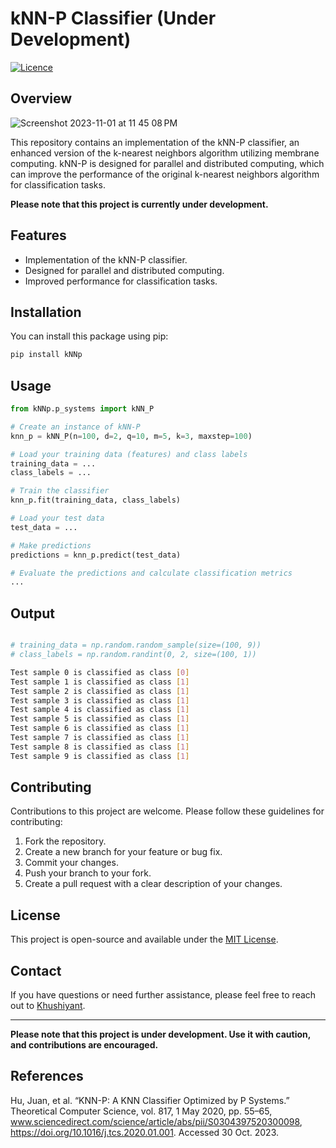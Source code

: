 


# kNN-P Classifier (Under Development)

[![Licence](https://img.shields.io/github/license/Ileriayo/markdown-badges?style=for-the-badge)](./LICENSE)


## Overview

![Screenshot 2023-11-01 at 11 45 08 PM](https://github.com/Khushiyant/knnp/assets/69671407/fdf509df-7a65-41c6-885a-5032d04f7bbb)

This repository contains an implementation of the kNN-P classifier, an enhanced version of the k-nearest neighbors algorithm utilizing membrane computing. kNN-P is designed for parallel and distributed computing, which can improve the performance of the original k-nearest neighbors algorithm for classification tasks.

**Please note that this project is currently under development.**

## Features

- Implementation of the kNN-P classifier.
- Designed for parallel and distributed computing.
- Improved performance for classification tasks.

## Installation

You can install this package using pip:

```bash
pip install kNNp
```

## Usage

```python
from kNNp.p_systems import kNN_P

# Create an instance of kNN-P
knn_p = kNN_P(n=100, d=2, q=10, m=5, k=3, maxstep=100)

# Load your training data (features) and class labels
training_data = ...
class_labels = ...

# Train the classifier
knn_p.fit(training_data, class_labels)

# Load your test data
test_data = ...

# Make predictions
predictions = knn_p.predict(test_data)

# Evaluate the predictions and calculate classification metrics
...
```

## Output
```bash

# training_data = np.random.random_sample(size=(100, 9))
# class_labels = np.random.randint(0, 2, size=(100, 1))

Test sample 0 is classified as class [0]
Test sample 1 is classified as class [1]
Test sample 2 is classified as class [1]
Test sample 3 is classified as class [1]
Test sample 4 is classified as class [1]
Test sample 5 is classified as class [1]
Test sample 6 is classified as class [1]
Test sample 7 is classified as class [1]
Test sample 8 is classified as class [1]
Test sample 9 is classified as class [1]
```

## Contributing

Contributions to this project are welcome. Please follow these guidelines for contributing:

1. Fork the repository.
2. Create a new branch for your feature or bug fix.
3. Commit your changes.
4. Push your branch to your fork.
5. Create a pull request with a clear description of your changes.

## License

This project is open-source and available under the [MIT License](https://opensource.org/licenses/MIT).

## Contact

If you have questions or need further assistance, please feel free to reach out to [Khushiyant](mailto:khushiyant2002@gmail.com).

---

**Please note that this project is under development. Use it with caution, and contributions are encouraged.**

## References

Hu, Juan, et al. “KNN-P: A KNN Classifier Optimized by P Systems.” Theoretical Computer Science, vol. 817, 1 May 2020, pp. 55–65, www.sciencedirect.com/science/article/abs/pii/S0304397520300098, https://doi.org/10.1016/j.tcs.2020.01.001. Accessed 30 Oct. 2023.
